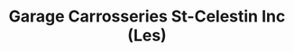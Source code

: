 ---
title: "Garage Carrosseries St-Celestin Inc (Les)"
url: /saint-celestin/garage-carrosseries-st-celestin-inc-les/
shop: Autowerkstatt
---